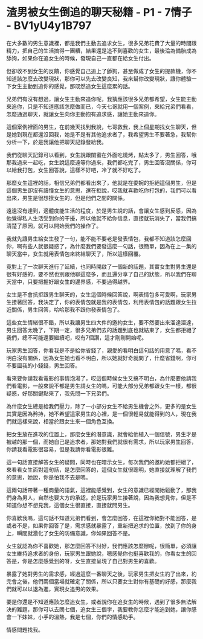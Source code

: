 # 渣男被女生倒追的聊天秘籍 - P1 - 7情子 - BV1yU4y1B797

在大多數的男生意識裡，都是我們主動去追求女生，很多兄弟花費了大量的時間跟精力，把自己的生活搞得一團糟，結果還是追不到喜歡的女生，最後淪為備胎成為舔狗，如果你在追女生的時候，發現自己一直都在給女生付出。

但卻收不到女生的反饋，你感覺自己追上了舔狗，甚至做成了女生的提款機，你不知道該怎麼去改變現狀，那你可以先去改變良知，我來幫你改變現狀，讓你體驗一下女生主動到追你的感覺，那既然追女生這麼累的話。

兄弟們有沒有想過，讓女生主動來追你呢，我猜應該很多兄弟都希望，女生能主動來追你，只是不知道應該怎麼做而已，今天七哥就用一個案例，來給兄弟們看看，怎麼通過聊天，就讓女生向你主動抱有追求感，讓她主動來追你。

這個案例裡面的男生，在前幾天找到我說，七哥救我，我上個星期找女生聊天，但是她到現在都還沒回我，她是不是有其他追求者了，我希望男生不要著急，我幫你分析一下，於是我讓他把聊天記錄發給我。

我們從聊天記錄可以看到，女生說跟閨蜜在外面吃燒烤，點太多了，男生回答，哦那我過來一起吃，女生說這麼遠等你過來，我們都吃完了，男生回答沒關係，你可以給我打包，女生回答說，這樣不好吧，冷了就不好吃了。

那麼女生這裡的話，相信兄弟們都看出來了，他就是在委婉的拒絕這個男生，但是這個男生卻沒有讀懂女生的意思，還在拒說，哎我就喜歡吃你打包的，我們可以看出來，男生是很想撩女生的，但是他們之間的關係。

遠遠沒有達到，適體度能生活的程度，於是男生說的話，會讓女生感到反感，因為他覺得私人生活受到你的干擾，所以他就不給你信息，直接就玩消失了，當我們搞清楚了原因，就可以開始我們的操作了。

我就先讓男生給女生發了一句，能不能不要老是發表情包，我都不知道該怎麼回你，啊有些人就很疑惑了，為什麼我們要發這麼一句話，很簡單，因為在上一集的聊天當中，女生就用表情包來終結聊天了，所以這樣回覆。

竟對上了一次聊天進行了延續，也同時開啟了一個新的話題，其實女生對男生還是很有好感的，要不然也別跟他聊這麼多，而且還分享了自己的狀態，所以我們在聊天當中，只要把握好跟女生的邊界感，不要過得越界。

女生是不會抗拒跟男生聊天的，女生這個時候回答說，啊表情包多可愛啊，玩家男生接著回答，我決定了，你的表情包就是我的表情包，利用表情包的話題跟女生拉近關係，男生回答，哈哈那我不跟你發表情包了。

這些女生情緒很不錯，所以我讓男生四大件的邀約女生，要不然要出來溜達溜達，男生回答太晚了，下期一定，很多兄弟們去的話題到底也就結束了，女生都拒絕了我們，總不可能還要繼續吧，哎有7個讚，這才剛剛開始呢。

玩家男生回答，你看我是不是給你省錢了，親愛的看明白這句話的用意了嗎，看不明白沒有關係，因為女生她也看不明白，所以她就好奇就問了，什麼省錢啊，你可不要圖我的小錢錢，男生回答。

看來要你請我看電影的事情泡湯了，哎這個時候女生又搞不明白，為什麼要他請我們看電影，一般來說不都是男生請女生的嗎，可能大部分兄弟都跟女生一樣，都很疑惑，好那關鍵點來了，我先問一下兄弟們。

為什麼女生總是給我們壓力，除了一小部分女生不給男生機會之外，更多的是女生其實是因為矜持，她不希望這家男生的心裡，是一個很輕易就能得到的人，現在我們就這樣來說，相當於跟女生來一個角色互換。

把女生放在進攻的位置上，那麼女生的潛意識，就會給他植入一個信號，男生才是被越的那一個，而她自己是追求者，那她對我們就很有需求，所以玩家男生回答，你請我看電影很容易，但是我請你看電影很難。

這一句話直接解答女生的疑問，同時也在暗示女生，每次我們的邀約她都拒絕了，來看看女生面對這句話，是怎麼回答的，這個女生就很聰明，她直接就理解了我們的意思，她說，你是怕我不去是嗎。

這兩句話帶著一種商量的語氣，這裡能感覺到，女生的意識已經開始鬆動了，那我們身為男人，自然也要大方的承認，於是玩家男生接著說，因為我想見你，但是不知道你想不想見我，這個女生很直接，直接就問男生。

你喜歡我嗎，這句話不知道兄弟們看到，會怎麼回答，在這裡你絕對不能回答，是或者不是，如果你回答了是，需求感就暴露了，重新把追求的位置，放到了你的身上，瞬間就激化了女生的防備意識，你如果回答不是。

女生就認為你不喜歡她，那怎麼回答不討好，我們應該怎麼辦呢，很簡單，必須讓女生維持追求者的身份，玩家男生跟她說，嗯感覺你也挺喜歡我的，你看女生的回答是，你是怎麼感覺到的呀，女生直接呈現了自己對男生的喜歡。

暴露了她對男生的需求感，經過這麼一番聊天之後，玩家男生把女生約了出來，約完會之後，他們兩個當場就確定了關係，所以只要女生對你有基礎的好感，那麼我們就可以以退為進，實現女追男的效果。

要是你還是不知道應該怎麼追女生，或者說你在追女生的時候，遇到了很多無法解決的難題，那你可以去問七個，追女生三個字，我要教你怎麼才能追到她，讓你感會一下妹妹，小手的溫熱，我是七個，你們的情感助手。

情感問題找我。